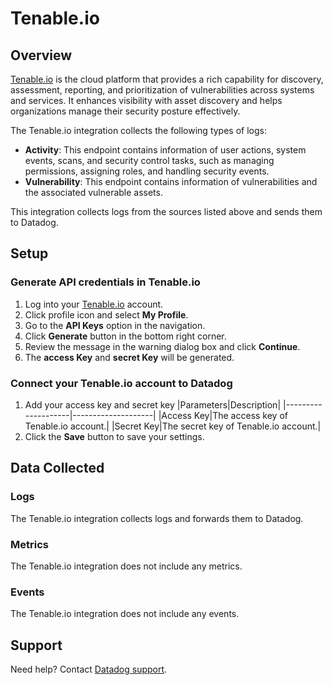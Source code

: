 # Tenable.io

## Overview

[Tenable.io][1] is the cloud platform that provides a rich capability for discovery, assessment, reporting, and prioritization of vulnerabilities across systems and services. It enhances visibility with asset discovery and helps organizations manage their security posture effectively.

The Tenable.io integration collects the following types of logs:

- **Activity**: This endpoint contains information of user actions, system events, scans, and security control tasks, such as managing permissions, assigning roles, and handling security events.
- **Vulnerability**: This endpoint contains information of vulnerabilities and the associated vulnerable assets.

This integration collects logs from the sources listed above and sends them to Datadog.

## Setup

### Generate API credentials in Tenable.io

1. Log into your [Tenable.io][4] account.
2. Click profile icon and select **My Profile**.
3. Go to the **API Keys** option in the navigation.
4. Click **Generate** button in the bottom right corner.
5. Review the message in the warning dialog box and click **Continue**.
6. The **access Key** and **secret Key** will be generated.

### Connect your Tenable.io account to Datadog

1. Add your access key and secret key
    |Parameters|Description|
    |--------------------|--------------------|
    |Access Key|The access key of Tenable.io account.|
    |Secret Key|The secret key of Tenable.io account.|
2. Click the **Save** button to save your settings.

## Data Collected

### Logs 

The Tenable.io integration collects logs and forwards them to Datadog.

### Metrics

The Tenable.io integration does not include any metrics.

### Events

The Tenable.io integration does not include any events.

## Support

Need help? Contact [Datadog support][5].

[1]: https://www.tenable.com/
[2]: https://docs.datadoghq.com/logs/explorer/
[3]: https://www.datadoghq.com/product/cloud-siem/
[4]: https://cloud.tenable.com/tio/app.html#/login
[5]: https://docs.datadoghq.com/help/